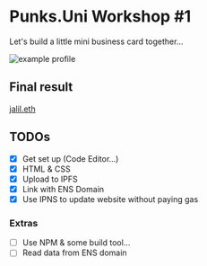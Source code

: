 # Punks.Uni Workshop #1

Let's build a little mini business card together...

![example profile](https://pbs.twimg.com/media/FDw9WjhUcAMfn0y?format=png&name=medium)

## Final result
[jalil.eth](https://jalil.eth.link/)

## TODOs

- [x] Get set up (Code Editor...)
- [x] HTML & CSS
- [x] Upload to IPFS
- [x] Link with ENS Domain
- [x] Use IPNS to update website without paying gas

### Extras

- [ ] Use NPM & some build tool...
- [ ] Read data from ENS domain
